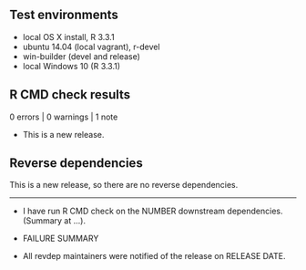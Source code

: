 ## Test environments
* local OS X install, R 3.3.1
* ubuntu 14.04 (local vagrant), r-devel
* win-builder (devel and release)
* local Windows 10 (R 3.3.1)

## R CMD check results

0 errors | 0 warnings | 1 note

* This is a new release.

## Reverse dependencies

This is a new release, so there are no reverse dependencies.

---

* I have run R CMD check on the NUMBER downstream dependencies.
  (Summary at ...). 
  
* FAILURE SUMMARY

* All revdep maintainers were notified of the release on RELEASE DATE.
